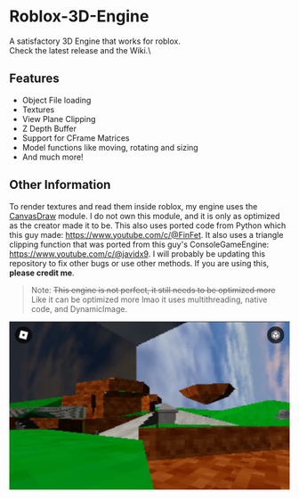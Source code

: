 # Roblox-3D-Engine
A satisfactory 3D Engine that works for roblox.\
Check the latest release and the Wiki.\

## Features
- Object File loading
- Textures
- View Plane Clipping
- Z Depth Buffer
- Support for CFrame Matrices
- Model functions like moving, rotating and sizing
- And much more!

## Other Information
To render textures and read them inside roblox, my engine uses the [CanvasDraw] module. I do not own this module, and it is only as optimized as the creator made it to be.
This also uses ported code from Python which this guy made: https://www.youtube.com/c/@FinFet. It also uses a triangle clipping function that was ported from this guy's ConsoleGameEngine: https://www.youtube.com/c/@javidx9.
I will probably be updating this repository to fix other bugs or use other methods. If you are using this, __please credit me__.
> Note: ~~This engine is not perfect, it still needs to be optimized more~~ Like it can be optimized more lmao it uses multithreading, native code, and DynamicImage.

![blast](Screenshots/blast.png)

[CanvasDraw]: <https://devforum.roblox.com/t/canvasdraw-a-powerful-pixel-based-graphics-engine-draw-pixels-lines-triangles-read-png-image-data-and-much-more/1624633>
[CanvasDraw Image Importer]: <https://create.roblox.com/marketplace/asset/8580432843/CanvasDraw-Image-Importer>
[Objects/Cube.lua]: <https://github.com/OrangeCash090/Roblox-3D-Engine/blob/main/Objects/Cube.lua>
